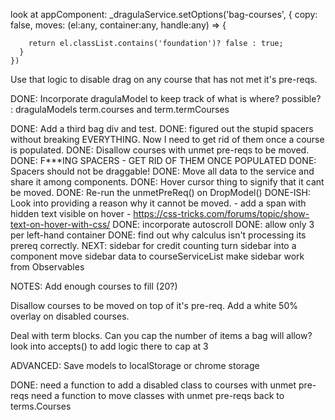 look at appComponent:
_dragulaService.setOptions('bag-courses', {
      copy: false,
      moves: (el:any, container:any, handle:any) => {
        
        return el.classList.contains('foundation')? false : true;
      }
    })
Use that logic to disable drag on any course that has not met it's pre-reqs.

DONE: Incorporate dragulaModel to keep track of what is where?  possible? : dragulaModels term.courses and term.termCourses

DONE: Add a third bag div and test.
DONE: figured out the stupid spacers without breaking EVERYTHING.  Now I need to get rid of them once a course is populated.
DONE: Disallow courses with unmet pre-reqs to be moved.
DONE: F***ING SPACERS - GET RID OF THEM ONCE POPULATED
DONE: Spacers should not be draggable!
DONE: Move all data to the service and share it among components.
DONE: Hover cursor thing to signify that it cant be moved.
DONE: Re-run the unmetPreReq() on DropModel()
DONE-ISH: Look into providing a reason why it cannot be moved.
      - add a span with hidden text visible on hover
      - https://css-tricks.com/forums/topic/show-text-on-hover-with-css/
DONE: incorporate autoscroll
DONE: allow only 3 per left-hand container
DONE: find out why calculus isn't processing its prereq correctly.
NEXT: sidebar for credit counting
turn sidebar into a component
move sidebar data to courseServiceList
make sidebar work from Observables

NOTES:
Add enough courses to fill (20?)

Disallow courses to be moved on top of it's pre-req.
Add a white 50% overlay on disabled courses.

Deal with term blocks.  Can you cap the number of items a bag will allow?
look into accepts() to add logic there to cap at 3

ADVANCED: Save models to localStorage or chrome storage


DONE: need a function to add a disabled class to courses with unmet pre-reqs
need a function to move classes with unmet pre-reqs back to terms.Courses
